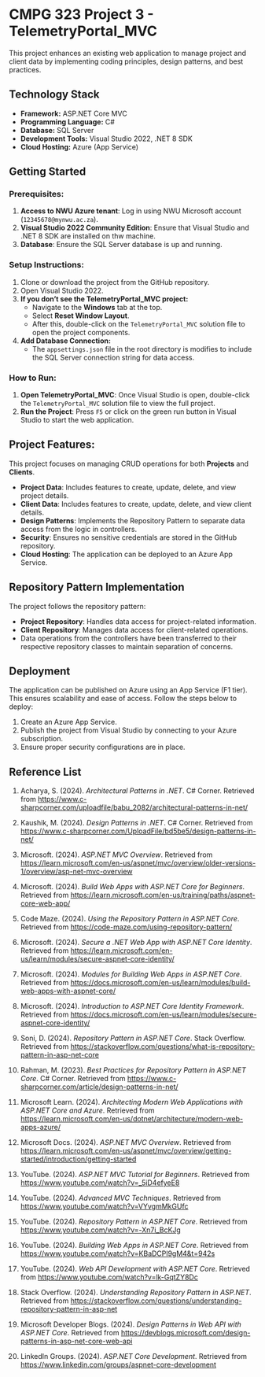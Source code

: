 
# CMPG 323 Project 3 - TelemetryPortal_MVC
This project enhances an existing web application to manage project and client data by implementing coding principles, design patterns, and best practices.

## Technology Stack
- **Framework:** ASP.NET Core MVC
- **Programming Language:** C#
- **Database:** SQL Server
- **Development Tools:** Visual Studio 2022, .NET 8 SDK
- **Cloud Hosting:** Azure (App Service)

## Getting Started

### Prerequisites:
1. **Access to NWU Azure tenant**: Log in using NWU Microsoft account (`12345678@mynwu.ac.za`).
2. **Visual Studio 2022 Community Edition**: Ensure that Visual Studio and .NET 8 SDK are installed on thw machine.
3. **Database**: Ensure the SQL Server database is up and running.

### Setup Instructions:
1. Clone or download the project from the GitHub repository.
2. Open Visual Studio 2022.
3. **If you don’t see the TelemetryPortal_MVC project:**
   - Navigate to the **Windows** tab at the top.
   - Select **Reset Window Layout**.
   - After this, double-click on the `TelemetryPortal_MVC` solution file to open the project components.
4. **Add Database Connection:**
   - The `appsettings.json` file in the root directory is modifies to include the SQL Server connection string for data access.

### How to Run:
1. **Open TelemetryPortal_MVC**: Once Visual Studio is open, double-click the `TelemetryPortal_MVC` solution file to view the full project.
2. **Run the Project**: Press `F5` or click on the green run button in Visual Studio to start the web application.

## Project Features:
This project focuses on managing CRUD operations for both **Projects** and **Clients**.

- **Project Data**: Includes features to create, update, delete, and view project details.
- **Client Data**: Includes features to create, update, delete, and view client details.
- **Design Patterns**: Implements the Repository Pattern to separate data access from the logic in controllers.
- **Security**: Ensures no sensitive credentials are stored in the GitHub repository.
- **Cloud Hosting**: The application can be deployed to an Azure App Service.

## Repository Pattern Implementation
The project follows the repository pattern:
- **Project Repository**: Handles data access for project-related information.
- **Client Repository**: Manages data access for client-related operations.
- Data operations from the controllers have been transferred to their respective repository classes to maintain separation of concerns.

## Deployment
The application can be published on Azure using an App Service (F1 tier). This ensures scalability and ease of access. Follow the steps below to deploy:
1. Create an Azure App Service.
2. Publish the project from Visual Studio by connecting to your Azure subscription.
3. Ensure proper security configurations are in place.

## Reference List
1. Acharya, S. (2024). *Architectural Patterns in .NET*. C# Corner. Retrieved from https://www.c-sharpcorner.com/uploadfile/babu_2082/architectural-patterns-in-net/

2. Kaushik, M. (2024). *Design Patterns in .NET*. C# Corner. Retrieved from https://www.c-sharpcorner.com/UploadFile/bd5be5/design-patterns-in-net/

3. Microsoft. (2024). *ASP.NET MVC Overview*. Retrieved from https://learn.microsoft.com/en-us/aspnet/mvc/overview/older-versions-1/overview/asp-net-mvc-overview

4. Microsoft. (2024). *Build Web Apps with ASP.NET Core for Beginners*. Retrieved from https://learn.microsoft.com/en-us/training/paths/aspnet-core-web-app/

5. Code Maze. (2024). *Using the Repository Pattern in ASP.NET Core*. Retrieved from https://code-maze.com/using-repository-pattern/

6. Microsoft. (2024). *Secure a .NET Web App with ASP.NET Core Identity*. Retrieved from https://learn.microsoft.com/en-us/learn/modules/secure-aspnet-core-identity/

7. Microsoft. (2024). *Modules for Building Web Apps in ASP.NET Core*. Retrieved from https://docs.microsoft.com/en-us/learn/modules/build-web-apps-with-aspnet-core/

8. Microsoft. (2024). *Introduction to ASP.NET Core Identity Framework*. Retrieved from https://docs.microsoft.com/en-us/learn/modules/secure-aspnet-core-identity/

9. Soni, D. (2024). *Repository Pattern in ASP.NET Core*. Stack Overflow. Retrieved from https://stackoverflow.com/questions/what-is-repository-pattern-in-asp-net-core

10. Rahman, M. (2023). *Best Practices for Repository Pattern in ASP.NET Core*. C# Corner. Retrieved from https://www.c-sharpcorner.com/article/design-patterns-in-net/

11. Microsoft Learn. (2024). *Architecting Modern Web Applications with ASP.NET Core and Azure*. Retrieved from https://learn.microsoft.com/en-us/dotnet/architecture/modern-web-apps-azure/

12. Microsoft Docs. (2024). *ASP.NET MVC Overview*. Retrieved from https://learn.microsoft.com/en-us/aspnet/mvc/overview/getting-started/introduction/getting-started

13. YouTube. (2024). *ASP.NET MVC Tutorial for Beginners*. Retrieved from https://www.youtube.com/watch?v=_5iD4efyeE8

14. YouTube. (2024). *Advanced MVC Techniques*. Retrieved from https://www.youtube.com/watch?v=VYvgmMkGUfc

15. YouTube. (2024). *Repository Pattern in ASP.NET Core*. Retrieved from https://www.youtube.com/watch?v=-Xn7i_BcKJg

16. YouTube. (2024). *Building Web Apps in ASP.NET Core*. Retrieved from https://www.youtube.com/watch?v=KBaDCPl9gM4&t=942s

17. YouTube. (2024). *Web API Development with ASP.NET Core*. Retrieved from https://www.youtube.com/watch?v=lk-GqtZY8Dc

18. Stack Overflow. (2024). *Understanding Repository Pattern in ASP.NET*. Retrieved from https://stackoverflow.com/questions/understanding-repository-pattern-in-asp-net

19. Microsoft Developer Blogs. (2024). *Design Patterns in Web API with ASP.NET Core*. Retrieved from https://devblogs.microsoft.com/design-patterns-in-asp-net-core-web-api

20. LinkedIn Groups. (2024). *ASP.NET Core Development*. Retrieved from https://www.linkedin.com/groups/aspnet-core-development


